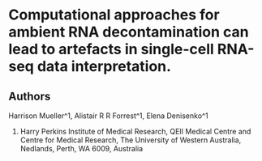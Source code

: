 #  Computational approaches for ambient RNA decontamination can lead to artefacts in single-cell RNA-seq data interpretation.

## Authors
Harrison Mueller^1, Alistair R R Forrest^1, Elena Denisenko^1

1. Harry Perkins Institute of Medical Research, QEII Medical Centre and Centre for Medical Research, The University of Western Australia, Nedlands, Perth, WA 6009, Australia